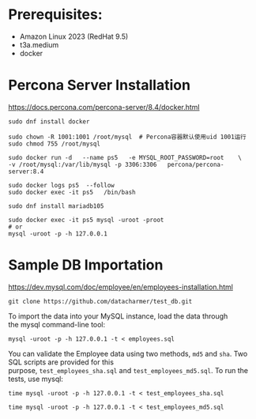 # Prerequisites:

- Amazon Linux 2023 (RedHat 9.5)
- t3a.medium
- docker

# Percona Server Installation

https://docs.percona.com/percona-server/8.4/docker.html

```shell
sudo dnf install docker
```

```shell
sudo chown -R 1001:1001 /root/mysql  # Percona容器默认使用uid 1001运行
sudo chmod 755 /root/mysql
```

```shell
sudo docker run -d   --name ps5   -e MYSQL_ROOT_PASSWORD=root    \  
-v /root/mysql:/var/lib/mysql -p 3306:3306   percona/percona-server:8.4
```

```shell
sudo docker logs ps5  --follow
sudo docker exec -it ps5   /bin/bash
```

```shell
sudo dnf install mariadb105
```

```shell
sudo docker exec -it ps5 mysql -uroot -proot
# or
mysql -uroot -p -h 127.0.0.1
```

# Sample DB Importation

https://dev.mysql.com/doc/employee/en/employees-installation.html

```shell
git clone https://github.com/datacharmer/test_db.git
```

To import the data into your MySQL instance, load the data through the mysql command-line tool:
```shell
mysql -uroot -p -h 127.0.0.1 -t < employees.sql
```

You can validate the Employee data using two methods, `md5` and `sha`. Two SQL scripts are provided for this purpose, `test_employees_sha.sql` and `test_employees_md5.sql`. To run the tests, use mysql:
```shell
time mysql -uroot -p -h 127.0.0.1 -t < test_employees_sha.sql

time mysql -uroot -p -h 127.0.0.1 -t < test_employees_md5.sql
```

